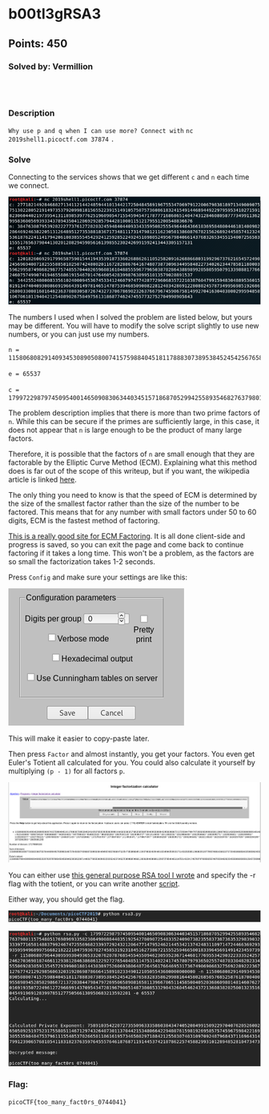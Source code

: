 # b00tl3gRSA3
## Points: 450
### Solved by: Vermillion
<br></br>
### Description

`Why use p and q when I can use more? Connect with` `nc 2019shell1.picoctf.com 37874` `.`

### Solve

Connecting to the services shows that we get different `c` and `n` each time we connect.

![](/Images/2019/picoCTF/bootlegrsaservice.PNG)

The numbers I used when I solved the problem are listed below, but yours may be different. You will have to modify the solve script slightly to use new numbers, or you can just use my numbers.

```
n = 11580680829140934530890508007415759884045181178883073895384524542567658328358629988164458026850576852587618700400955898945285829866721372038447984797269506589081658113966786511458500405203686098014814607627016919350722496127296699143709543472819679005148738085332984326045462437213608382025001323516045491969128399785127750566130950683213592201

e = 65537

c = 179972298797450954001465090830634403451571868705299425589354682763798011575480517698969335823064900884403519254278090725483352409073823558373873635329839032333977165814883799246747255696823393729243212064771479524621445342137424831109714724466369293935959496899756682182221047593670274585319231845162738672155525946650018339645691491423459739
```

The problem description implies that there is more than two prime factors of `n`. While this can be secure if the primes are sufficiently large, in this case, it does not appear that `n` is large enough to be the product of many large factors.

Therefore, it is possible that the factors of `n` are small enough that they are factorable by the Elliptic Curve Method (ECM). Explaining what this method does is far out of the scope of this writeup, but if you want, the wikipedia article is linked [here](https://en.wikipedia.org/wiki/Lenstra_elliptic-curve_factorization). 

The only thing you need to know is that the speed of ECM is determined by the size of the smallest factor rather than the size of the number to be factored. This means that for any number with small factors under 50 to 60 digits, ECM is the fastest method of factoring.

[This is a really good site for ECM Factoring](https://www.alpertron.com.ar/ECM.HTM). It is all done client-side and progress is saved, so you can exit the page and come back to continue factoring if it takes a long time. This won't be a problem, as the factors are so small the factorization takes 1-2 seconds.

Press `Config` and make sure your settings are like this:

![](/Images/2019/picoCTF/bootlegrsaconfig.PNG)

This will make it easier to copy-paste later.

Then press `Factor` and almost instantly, you get your factors. You even get Euler's Totient all calculated for you. You could also calculate it yourself by multiplying `(p - 1)` for all factors `p`.

![](/Images/2019/picoCTF/bootlegrsafactored.png)

You can either use [this general purpose RSA tool I wrote](/Useful-Scripts/Cryptography/rsa.py) and specify the -r flag with the totient, or you can write another [script](rsa3.py).

Either way, you should get the flag.

![](/Images/2019/picoCTF/bootlegrsasolve1.PNG)

![](/Images/2019/picoCTF/bootlegrsasolve2.PNG)

### Flag:
`picoCTF{too_many_fact0rs_0744041}`
